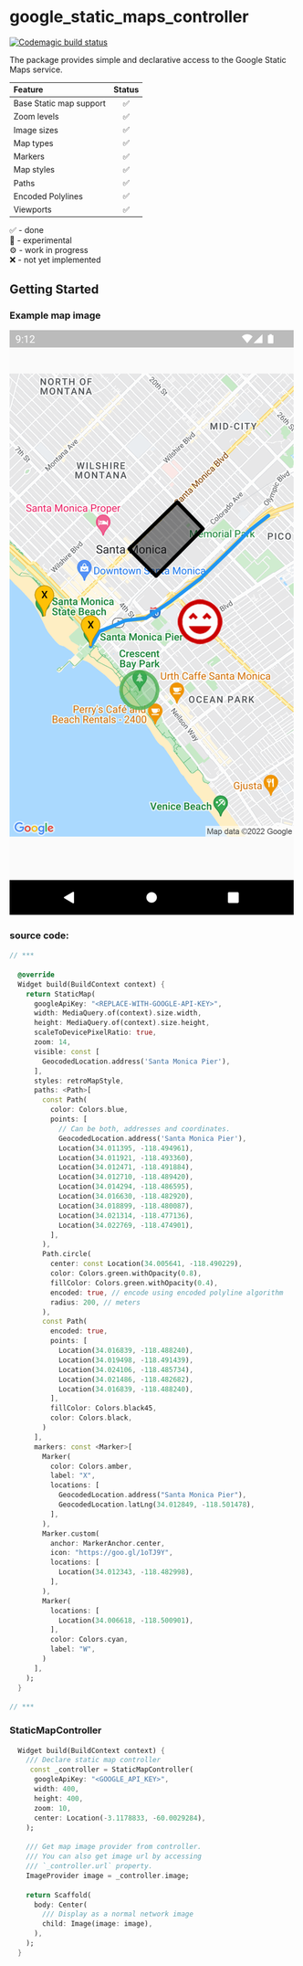 # google_static_maps_controller

[![Codemagic build status](https://api.codemagic.io/apps/5e70ce446e13eb493ea3b675/5e70ce446e13eb493ea3b674/status_badge.svg)](https://codemagic.io/apps/5e70ce446e13eb493ea3b675/5e70ce446e13eb493ea3b674/latest_build)

The package provides simple and declarative access to the Google Static Maps service.

| Feature                 | Status |
| :---------------------- | :----: |
| Base Static map support |   ✅   |
| Zoom levels             |   ✅   |
| Image sizes             |   ✅   |
| Map types               |   ✅   |
| Markers                 |   ✅   |
| Map styles              |   ✅   |
| Paths                   |   ✅   |
| Encoded Polylines       |   ✅   |
| Viewports               |   ✅   |

✅ - done  
🧪 - experimental  
⚙️ - work in progress  
❌ - not yet implemented

## Getting Started

### Example map image

![map_screenshot](./readme/screen_no_style.png)

### source code:

```dart
// ***

  @override
  Widget build(BuildContext context) {
    return StaticMap(
      googleApiKey: "<REPLACE-WITH-GOOGLE-API-KEY>",
      width: MediaQuery.of(context).size.width,
      height: MediaQuery.of(context).size.height,
      scaleToDevicePixelRatio: true,
      zoom: 14,
      visible: const [
        GeocodedLocation.address('Santa Monica Pier'),
      ],
      styles: retroMapStyle,
      paths: <Path>[
        const Path(
          color: Colors.blue,
          points: [
            // Can be both, addresses and coordinates.
            GeocodedLocation.address('Santa Monica Pier'),
            Location(34.011395, -118.494961),
            Location(34.011921, -118.493360),
            Location(34.012471, -118.491884),
            Location(34.012710, -118.489420),
            Location(34.014294, -118.486595),
            Location(34.016630, -118.482920),
            Location(34.018899, -118.480087),
            Location(34.021314, -118.477136),
            Location(34.022769, -118.474901),
          ],
        ),
        Path.circle(
          center: const Location(34.005641, -118.490229),
          color: Colors.green.withOpacity(0.8),
          fillColor: Colors.green.withOpacity(0.4),
          encoded: true, // encode using encoded polyline algorithm
          radius: 200, // meters
        ),
        const Path(
          encoded: true,
          points: [
            Location(34.016839, -118.488240),
            Location(34.019498, -118.491439),
            Location(34.024106, -118.485734),
            Location(34.021486, -118.482682),
            Location(34.016839, -118.488240),
          ],
          fillColor: Colors.black45,
          color: Colors.black,
        )
      ],
      markers: const <Marker>[
        Marker(
          color: Colors.amber,
          label: "X",
          locations: [
            GeocodedLocation.address("Santa Monica Pier"),
            GeocodedLocation.latLng(34.012849, -118.501478),
          ],
        ),
        Marker.custom(
          anchor: MarkerAnchor.center,
          icon: "https://goo.gl/1oTJ9Y",
          locations: [
            Location(34.012343, -118.482998),
          ],
        ),
        Marker(
          locations: [
            Location(34.006618, -118.500901),
          ],
          color: Colors.cyan,
          label: "W",
        )
      ],
    );
  }

// ***
```

### StaticMapController
```dart
  Widget build(BuildContext context) {
    /// Declare static map controller
     const _controller = StaticMapController(
      googleApiKey: "<GOOGLE_API_KEY>",
      width: 400,
      height: 400,
      zoom: 10,
      center: Location(-3.1178833, -60.0029284),
    );

    /// Get map image provider from controller.
    /// You can also get image url by accessing
    /// `_controller.url` property.
    ImageProvider image = _controller.image;

    return Scaffold(
      body: Center(
        /// Display as a normal network image
        child: Image(image: image),
      ),
    );
  }
```
